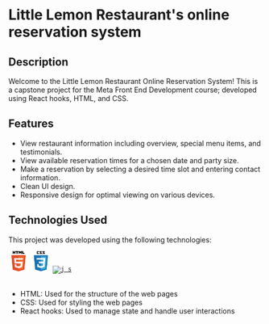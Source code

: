 # Little Lemon Restaurant's online reservation system

## Description
Welcome to the Little Lemon Restaurant Online Reservation System! 
This is a capstone project for the Meta Front End Development course; 
developed using React hooks, HTML, and CSS.

## Features
* View restaurant information including overview, special menu items, and testimonials.
* View available reservation times for a chosen date and party size.
* Make a reservation by selecting a desired time slot and entering contact information.
* Clean UI design.
* Responsive design for optimal viewing on various devices.

## Technologies Used
This project was developed using the following technologies: 
<div>
    <code><a href="https://developer.mozilla.org/en-US/docs/Web/HTML" title="HTML" target="_blank"><img src="https://raw.githubusercontent.com/github/explore/80688e429a7d4ef2fca1e82350fe8e3517d3494d/topics/html/html.png" alt="HTML" width="40" height="40"/></a></code>
    <code><a href="https://developer.mozilla.org/en-US/docs/Web/CSS" title="CSS" target="_blank"><img src="https://raw.githubusercontent.com/github/explore/80688e429a7d4ef2fca1e82350fe8e3517d3494d/topics/css/css.png" alt="css" width="40" height="40"/></a></code>
    <code><a href="https://developer.mozilla.org/en-US/docs/Web/JavaScript" title="JavaScript" target="_blank"><img src="https://github.com/sonaliidas/tool-icons-devicon/blob/master/icons/javascript/javascript-original.svg" alt="j s" width="40" height="40"/></a></code>&nbsp;
</div>
<br>

- HTML: Used for the structure of the web pages
- CSS: Used for styling the web pages
- React hooks: Used to manage state and handle user interactions
